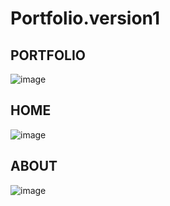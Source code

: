 # Portfolio.version1
## PORTFOLIO
![image](https://github.com/vlantonakos/Portfolio.version1/assets/107072477/ac75945e-1ca9-4b34-ba8e-d7385cfb9fac)
## HOME
![image](https://github.com/vlantonakos/Portfolio.version1/assets/107072477/4240de25-a4e6-4b54-9632-a78cd19be68c)
## ABOUT
![image](https://github.com/vlantonakos/Portfolio.version1/assets/107072477/30c267f4-fd2f-4c21-bf81-212243a8c575)

